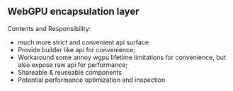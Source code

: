 ## WebGPU encapsulation layer

Contents and Responsibility:

* much more strict and convenient api surface
* Provide builder like api for convenience;
* Workaround some annoy wgpu lifetime limitations for convenience, but also expose raw api for performance;
* Shareable & reuseable components
* Potential performance optimization and inspection